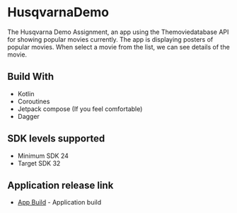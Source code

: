 # HusqvarnaDemo

The Husqvarna Demo Assignment, an app using the Themoviedatabase API for showing popular movies
currently. The app is displaying posters of popular movies. When select a movie from the list, we
can see details of the movie.

## Build With

- Kotlin
- Coroutines
- Jetpack compose (If you feel comfortable)
- Dagger

## SDK levels supported

- Minimum SDK 24
- Target SDK 32

## Application release link

- [App Build](https://github.com/hemantlatkar/HusqvarnaDemo/tree/main/app/release) - Application
  build

